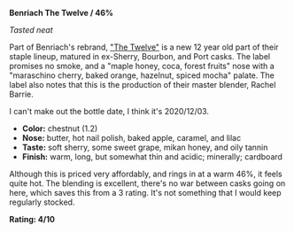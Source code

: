 **Benriach The Twelve / 46%**

*Tasted neat*

Part of Benriach's rebrand, ["The Twelve"](https://www.whiskybase.com/whiskies/whisky/165512/benriach-12-year-old) is a new 12 year old part of their staple lineup, matured in ex-Sherry, Bourbon, and Port casks.  The label promises no smoke, and a "maple honey, coca, forest fruits" nose with a "maraschino cherry, baked orange, hazelnut, spiced mocha" palate.  The label also notes that this is the production of their master blender, Rachel Barrie.  

I can't make out the bottle date, I think it's 2020/12/03.

* **Color:** chestnut (1.2)
* **Nose:** butter, hot nail polish, baked apple, caramel, and lilac
* **Taste:** soft sherry, some sweet grape, mikan honey, and oily tannin
* **Finish:** warm, long, but somewhat thin and acidic; minerally; cardboard

Although this is priced very affordably, and rings in at a warm 46%, it feels quite hot.  The blending is excellent, there's no war between casks going on here, which saves this from a 3 rating.  It's not something that I would keep regularly stocked.

**Rating: 4/10**